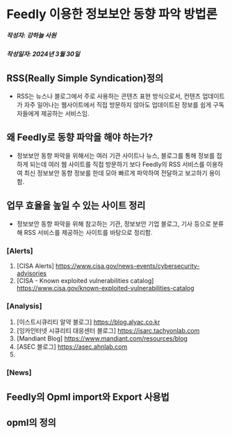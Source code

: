 # Feedly 이용한 정보보안 동향 파악 방법론
##### 작성자: 강하늘 사원
##### 작성일자: 2024년 3월 30일

## RSS(Really Simple Syndication)정의 
- RSS는 뉴스나 블로그에서 주로 사용하는 콘텐츠 표현 방식으로서, 컨텐츠 업데이트가 자주 일어나는 웹사이트에서 직접 방문하지 않아도 업데이트된 정보를 쉽게 구독자들에게 제공하는 서비스임.

## 왜 Feedly로 동향 파악을 해야 하는가?
- 정보보안 동향 파악을 위해서는 여러 기관 사이트나 뉴스, 블로그를 통해 정보를 접하게 되는데 여러 웹 사이트를 직접 방문하기 보다 Feedly의 RSS 서비스를 이용하여 최신 정보보안 동향 정보를 한데 모아 빠르게 파악하여 전달하고 보고하기 용이함.
 
## 업무 효율을 높일 수 있는 사이트 정리
- 정보보안 동향 파악을 위해 참고하는 기관, 정보보안 기업 블로그, 기사 등으로 분류해 RSS 서비스를 제공하는 사이트를 바탕으로 정리함.

  
### [Alerts]
1. [CISA Alerts] <https://www.cisa.gov/news-events/cybersecurity-advisories>
2. [CISA - Known exploited vulnerabilities catalog] <https://www.cisa.gov/known-exploited-vulnerabilities-catalog>
   
### [Analysis]
1. [이스트시큐리티 알약 블로그] <https://blog.alyac.co.kr>
2. [잉카인터넷 시큐리티 대응센터 블로그] <https://isarc.tachyonlab.com>
3. [Mandiant Blog] <https://www.mandiant.com/resources/blog>
4. [ASEC 블로그] <https://asec.ahnlab.com>
5. 
### [News]

## Feedly의 Opml import와 Export 사용법

## opml의 정의
